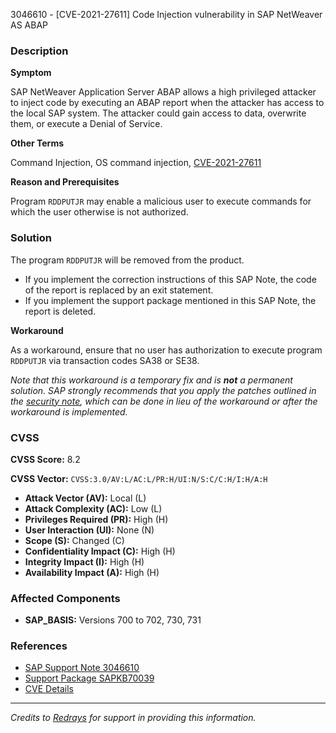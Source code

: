 3046610 - [CVE-2021-27611] Code Injection vulnerability in SAP NetWeaver AS ABAP

### Description

**Symptom**

SAP NetWeaver Application Server ABAP allows a high privileged attacker to inject code by executing an ABAP report when the attacker has access to the local SAP system. The attacker could gain access to data, overwrite them, or execute a Denial of Service.

**Other Terms**

Command Injection, OS command injection, [CVE-2021-27611](https://cve.mitre.org/cgi-bin/cvename.cgi?name=CVE-2021-27611)

**Reason and Prerequisites**

Program `RDDPUTJR` may enable a malicious user to execute commands for which the user otherwise is not authorized.

### Solution

The program `RDDPUTJR` will be removed from the product.

- If you implement the correction instructions of this SAP Note, the code of the report is replaced by an exit statement.
- If you implement the support package mentioned in this SAP Note, the report is deleted.

**Workaround**

As a workaround, ensure that no user has authorization to execute program `RDDPUTJR` via transaction codes SA38 or SE38.

*Note that this workaround is a temporary fix and is **not** a permanent solution. SAP strongly recommends that you apply the patches outlined in the [security note](https://me.sap.com/notes/3046610), which can be done in lieu of the workaround or after the workaround is implemented.*

### CVSS

**CVSS Score:** 8.2

**CVSS Vector:** `CVSS:3.0/AV:L/AC:L/PR:H/UI:N/S:C/C:H/I:H/A:H`

- **Attack Vector (AV):** Local (L)
- **Attack Complexity (AC):** Low (L)
- **Privileges Required (PR):** High (H)
- **User Interaction (UI):** None (N)
- **Scope (S):** Changed (C)
- **Confidentiality Impact (C):** High (H)
- **Integrity Impact (I):** High (H)
- **Availability Impact (A):** High (H)

### Affected Components

- **SAP_BASIS:** Versions 700 to 702, 730, 731

### References

- [SAP Support Note 3046610](https://me.sap.com/notes/3046610)
- [Support Package SAPKB70039](https://me.sap.com/supportpackage/SAPKB70039)
- [CVE Details](https://cve.mitre.org/cgi-bin/cvename.cgi?name=CVE-2021-27611)

---

*Credits to [Redrays](https://redrays.io) for support in providing this information.*